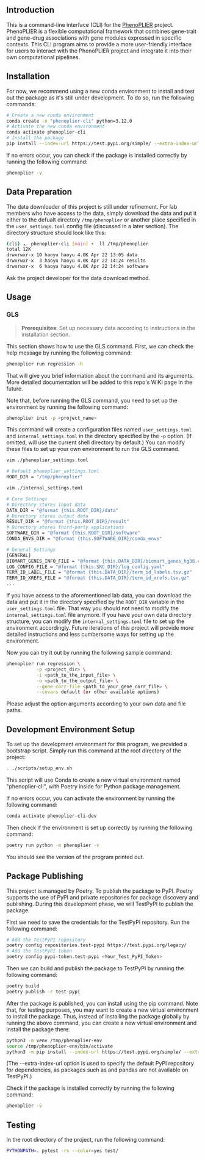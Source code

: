 ## Introduction
This is a command-line interface (CLI) for the [PhenoPLIER](https://github.com/haoyu-zc/phenoplier?tab=readme-ov-file) project. PhenoPLIER is a flexible computational framework that combines gene-trait and gene-drug associations with gene modules expressed in specific contexts. This CLI program aims to provide a more user-friendly interface for users to interact with the PhenoPLIER project and integrate it into their own computational pipelines.

## Installation
For now, we recommend using a new conda environment to install and test out the package as it's still under development. To do so, run the following commands:
```bash
# Create a new conda environment
conda create -n "phenoplier-cli" python=3.12.0
# Activate the new conda environment
conda activate phenoplier-cli
# Install the package
pip install --index-url https://test.pypi.org/simple/ --extra-index-url https://pypi.org/simple phenoplier
```

If no errors occur, you can check if the package is installed correctly by running the following command:
```bash
phenoplier -v
```

## Data Preparation
The data downloader of this project is still under refinement. For lab members who have access to the data, simply download the data and put it either to the defualt directory `/tmp/phenoplier` or another place specified in the `user_settings.toml` config file (discussed in a later section). The directory structure should look like this:
```bash
(cli) ☁  phenoplier-cli [main] ⚡  ll /tmp/phenoplier
total 12K
drwxrwxr-x 10 haoyu haoyu 4.0K Apr 22 13:05 data
drwxrwxr-x  3 haoyu haoyu 4.0K Apr 22 14:24 results
drwxrwxr-x  6 haoyu haoyu 4.0K Apr 22 14:24 software
```
Ask the project developer for the data download method.

## Usage
### GLS
> **Prerequisites**: Set up necessary data according to instructions in the installation section.

This section shows how to use the GLS command. First, we can check the help message by running the following command:

```bash
phenoplier run regression -h
```

That will give you brief information about the command and its arguments. More detailed documentation will be added to this repo's WiKi page in the future.

Note that, before running the GLS command, you need to set up the environment by running the following command:

```bash
phenoplier init -p <project_name>
```

This command will create a configuration files named `user_settings.toml` and `internal_settings.toml` in the directory specified by the `-p` option. (If omitted, will use the current shell directory by default.) You can modify these files to set up your own environment to run the GLS command.

```bash
vim ./phenoplier_settings.toml

# Default phenoplier_settings.toml
ROOT_DIR = "/tmp/phenoplier"
```

```bash
vim ./internal_settings.toml

# Core Settings
# Directory stores input data
DATA_DIR = "@format {this.ROOT_DIR}/data"
# Directory stores output data
RESULT_DIR = "@format {this.ROOT_DIR}/result"
# Directory stores third-party applications
SOFTWARE_DIR = "@format {this.ROOT_DIR}/software"
CONDA_ENVS_DIR = "@format {this.SOFTWARE_DIR}/conda_envs"

# General Settings
[GENERAL]
BIOMART_GENES_INFO_FILE = "@format {this.DATA_DIR}/biomart_genes_hg38.csv.gz"
LOG_CONFIG_FILE = "@format {this.SRC_DIR}/log_config.yaml"
TERM_ID_LABEL_FILE = "@format {this.DATA_DIR}/term_id_labels.tsv.gz"
TERM_ID_XREFS_FILE = "@format {this.DATA_DIR}/term_id_xrefs.tsv.gz"
...
```

If you have access to the aforementioned lab data, you can download the data and put it in the directory specified by the `ROOT_DIR` variable in the `user_settings.toml` file. That way you should not need to modify the `internal_settings.toml` file anymore. If you have your own data directory structure, you can modify the `internal_settings.toml` file to set up the environment accordingly. Future iterations of this project will provide more detailed instructions and less cumbersome ways for setting up the environment.

Now you can try it out by running the following sample command:

```bash
phenoplier run regression \
           -p <project_dir> \
           -i <path_to_the_input_file> \
           -o <path_to_the_output_file> \
           --gene-corr-file <path_to_your_gene_corr_file> \
           --covars default (or other available options)
```
Please adjust the option arguments according to your own data and file paths.

## Development Environment Setup
To set up the development environment for this program, we provided a bootstrap script. Simply run this command at the root directory of the project:

```bash
. ./scripts/setup_env.sh
```

This script will use Conda to create a new virtual environment named "phenoplier-cli", with Poetry inside for Python package management.

If no errors occur, you can activate the environment by running the following command:

```bash
conda activate phenoplier-cli-dev
```

Then check if the environment is set up correctly by running the following command:

```bash
poetry run python -m phenoplier -v
```

You should see the version of the program printed out.

## Package Publishing
This project is managed by Poetry. To publish the package to PyPI. Poetry supports the use of PyPI and private repositories for package discovery and publishing. During this development phase, we will TestPyPI to publish the package.

First we need to save the credentials for the TestPyPI repository. Run the following command:
```bash
# Add the TestPyPI repository
poetry config repositories.test-pypi https://test.pypi.org/legacy/
# Add the TestPyPI token
poetry config pypi-token.test-pypi <Your_Test_PyPI_Token>
```

Then we can build and publish the package to TestPyPI by running the following command:
```bash
poetry build
poetry publish -r test-pypi
```

After the package is published, you can install using the pip command. Note that, for testing purposes, you may want to create a new virtual environment to install the package. Thus, instead of installing the package globally by running the above command, you can create a new virtual environment and install the package there:
```bash
python3 -m venv /tmp/phenoplier-env
source /tmp/phenoplier-env/bin/activate
python3 -m pip install --index-url https://test.pypi.org/simple/ --extra-index-url https://pypi.org/simple phenoplier
```
(The --extra-index-url option is used to specify the default PyPI repository for dependencies, as packages such as and pandas are not available on TestPyPI.)

Check if the package is installed correctly by running the following command:
```bash
phenoplier -v
```

## Testing
In the root directory of the project, run the following command:
```bash
PYTHONPATH=. pytest -rs --color=yes test/
```
